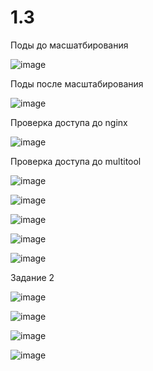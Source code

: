 # 1.3
Поды до масшатбирования

![image](https://github.com/user-attachments/assets/5aa878e9-9b45-4663-af43-c3363fb18c65)

Поды после масштабирования

![image](https://github.com/user-attachments/assets/23980783-a2a1-417f-a9f6-b24e7b159a94)

Проверка доступа до nginx

![image](https://github.com/user-attachments/assets/618529d5-1155-45dd-850f-61244728d122)

Проверка доступа до multitool

![image](https://github.com/user-attachments/assets/2ae313bf-33a8-4175-8332-bd16c9fc1daf)

![image](https://github.com/user-attachments/assets/8ceaf62b-0771-4b46-9bc0-ac04ceb64223)

![image](https://github.com/user-attachments/assets/84be42fa-10dc-49c1-a6ef-c060c94fc8f1)

![image](https://github.com/user-attachments/assets/1aae80e4-b74a-4947-8f78-5d8f64b9508c)

![image](https://github.com/user-attachments/assets/86a00809-a266-41a9-a461-f0e1bcffcc16)


Задание 2

![image](https://github.com/user-attachments/assets/3b396182-17a5-47b9-b0f1-09062e621bb8)

![image](https://github.com/user-attachments/assets/863ea23d-abf6-456c-9851-be4addd3fc63)

![image](https://github.com/user-attachments/assets/9c34362b-916a-48af-a5bd-8b5300cdcfae)

![image](https://github.com/user-attachments/assets/140ebca1-5aa1-47ee-a184-e412982fe2ee)










